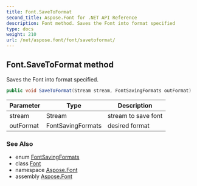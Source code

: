 ```yaml
---
title: Font.SaveToFormat
second_title: Aspose.Font for .NET API Reference
description: Font method. Saves the Font into format specified
type: docs
weight: 210
url: /net/aspose.font/font/savetoformat/
---
```

## Font.SaveToFormat method

Saves the Font into format specified.

```csharp
public void SaveToFormat(Stream stream, FontSavingFormats outFormat)
```

| Parameter | Type | Description |
| --- | --- | --- |
| stream | Stream | stream to save font |
| outFormat | FontSavingFormats | desired format |

### See Also

* enum [FontSavingFormats](../../fontsavingformats/)
* class [Font](../)
* namespace [Aspose.Font](../../../aspose.font/)
* assembly [Aspose.Font](../../../)


